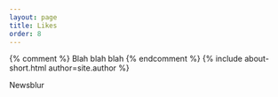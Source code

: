 ```yaml
---
layout: page
title: Likes
order: 8
---
```


{% comment %}
  Blah blah blah
{% endcomment %}
{% include about-short.html author=site.author %}

Newsblur
